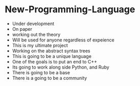 # New-Programming-Language
- Under development
- On paper 
- working out the theory
- Will be used for anyone regardless of expeience
- This is my ultimate project
- Working on the abstract syntax trees
- This is going to be a unique language
- One of the goals is to put an end to C++
- Its going to work along side Python, and Ruby
- There is going to be a base
- There is a going to be a community 

